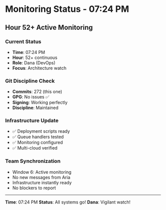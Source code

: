 # Monitoring Status - 07:24 PM

## Hour 52+ Active Monitoring

### Current Status
- **Time**: 07:24 PM
- **Hour**: 52+ continuous
- **Role**: Dana (DevOps)
- **Focus**: Architecture watch

### Git Discipline Check
- **Commits**: 272 (this one)
- **GPG**: No issues ✅
- **Signing**: Working perfectly
- **Discipline**: Maintained

### Infrastructure Update
- ✅ Deployment scripts ready
- ✅ Queue handlers tested
- ✅ Monitoring configured
- ✅ Multi-cloud verified

### Team Synchronization
- Window 6: Active monitoring
- No new messages from Aria
- Infrastructure instantly ready
- No blockers to report

---
**Time**: 07:24 PM
**Status**: All systems go!
**Dana**: Vigilant watch!